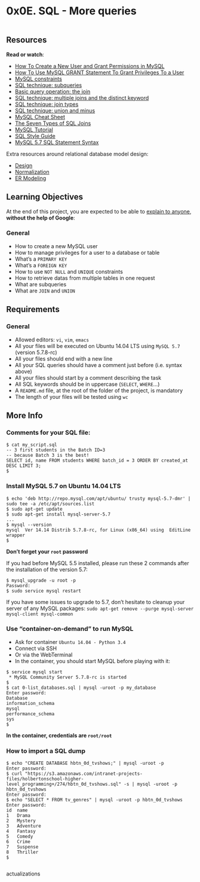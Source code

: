 <h1 class="gap">0x0E. SQL - More queries </h1><div class="gap" id="project-description">
<p><img alt="" src="https://s3.amazonaws.com/intranet-projects-files/holbertonschool-higher-level_programming+/274/66988091.jpg" style=""/></p>
<h2>Resources</h2>
<p><strong>Read or watch</strong>:</p>
<ul>
<li><a href="/rltoken/u4h2MXcCQfadszlRMQy-gw" target="_blank" title="How To Create a New User and Grant Permissions in MySQL">How To Create a New User and Grant Permissions in MySQL</a> </li>
<li><a href="/rltoken/ztrEKQexfEDtZ-8EUsG70Q" target="_blank" title="How To Use MySQL GRANT Statement To Grant Privileges To a User">How To Use MySQL GRANT Statement To Grant Privileges To a User</a> </li>
<li><a href="/rltoken/LBrFqCMm9N9woTX7sS7e0g" target="_blank" title="MySQL constraints">MySQL constraints</a> </li>
<li><a href="/rltoken/YYpPtkqFeKSCsAU4Y_y3Og" target="_blank" title="SQL technique: subqueries">SQL technique: subqueries</a> </li>
<li><a href="/rltoken/npLCp3WasK0SUSUQqCF25A" target="_blank" title="Basic query operation: the join">Basic query operation: the join</a> </li>
<li><a href="/rltoken/GmRLMhkY-pPvjcpzyDvmRg" target="_blank" title="SQL technique: multiple joins and the distinct keyword">SQL technique: multiple joins and the distinct keyword</a> </li>
<li><a href="/rltoken/ryjyRRN7696rJV0maP03Xw" target="_blank" title="SQL technique: join types">SQL technique: join types</a> </li>
<li><a href="/rltoken/L7Fi5w8GZG5MSdQZ19e88g" target="_blank" title="SQL technique: union and minus">SQL technique: union and minus</a> </li>
<li><a href="/rltoken/V9vpLbtkFwV4EZYoiz2NBA" target="_blank" title="MySQL Cheat Sheet">MySQL Cheat Sheet</a> </li>
<li><a href="/rltoken/ySKSdhFeMDddea07XrDzeQ" target="_blank" title="The Seven Types of SQL Joins">The Seven Types of SQL Joins</a> </li>
<li><a href="/rltoken/-uqP0a89xUl3SsmV_ZtxRA" target="_blank" title="MySQL Tutorial">MySQL Tutorial</a> </li>
<li><a href="/rltoken/jn4SHgwVtOJF0LQYPEIs-g" target="_blank" title="SQL Style Guide">SQL Style Guide</a> </li>
<li><a href="/rltoken/YjNAE7DcadDbT_a7iI0sYw" target="_blank" title="MySQL 5.7 SQL Statement Syntax">MySQL 5.7 SQL Statement Syntax</a> </li>
</ul>
<p>Extra resources around relational database model design:</p>
<ul>
<li><a href="/rltoken/9ppVdXqFMn-v1eKuxsOvaQ" target="_blank" title="Design">Design</a></li>
<li><a href="/rltoken/zo6dqYxsXby3S3uON5JfOg" target="_blank" title="Normalization">Normalization</a></li>
<li><a href="/rltoken/ZaMMezT-GdpgHB9pmM78iw" target="_blank" title="ER Modeling">ER Modeling</a></li>
</ul>
<h2>Learning Objectives</h2>
<p>At the end of this project, you are expected to be able to <a href="/rltoken/9KELNp4d5uHUWuwFNfpWuA" target="_blank" title="explain to anyone">explain to anyone</a>, <strong>without the help of Google</strong>:</p>
<h3>General</h3>
<ul>
<li>How to create a new MySQL user</li>
<li>How to manage privileges for a user to a database or table</li>
<li>What’s a <code>PRIMARY KEY</code></li>
<li>What’s a <code>FOREIGN KEY</code></li>
<li>How to use <code>NOT NULL</code> and <code>UNIQUE</code> constraints</li>
<li>How to retrieve datas from multiple tables in one request</li>
<li>What are subqueries</li>
<li>What are <code>JOIN</code> and <code>UNION</code></li>
</ul>
<h2>Requirements</h2>
<h3>General</h3>
<ul>
<li>Allowed editors: <code>vi</code>, <code>vim</code>, <code>emacs</code></li>
<li>All your files will be executed on Ubuntu 14.04 LTS using <code>MySQL 5.7</code> (version 5.7.8-rc)</li>
<li>All your files should end with a new line</li>
<li>All your SQL queries should have a comment just before (i.e. syntax above)</li>
<li>All your files should start by a comment describing the task</li>
<li>All SQL keywords should be in uppercase (<code>SELECT</code>, <code>WHERE</code>…)</li>
<li>A <code>README.md</code> file, at the root of the folder of the project, is mandatory</li>
<li>The length of your files will be tested using <code>wc</code></li>
</ul>
<h2>More Info</h2>
<h3>Comments for your SQL file:</h3>
<pre><code>$ cat my_script.sql
-- 3 first students in the Batch ID=3
-- because Batch 3 is the best!
SELECT id, name FROM students WHERE batch_id = 3 ORDER BY created_at DESC LIMIT 3;
$
</code></pre>
<h3>Install MySQL 5.7 on Ubuntu 14.04 LTS</h3>
<pre><code>$ echo 'deb http://repo.mysql.com/apt/ubuntu/ trusty mysql-5.7-dmr' | sudo tee -a /etc/apt/sources.list
$ sudo apt-get update
$ sudo apt-get install mysql-server-5.7
...
$ mysql --version
mysql  Ver 14.14 Distrib 5.7.8-rc, for Linux (x86_64) using  EditLine wrapper
$
</code></pre>
<p><strong>Don’t forget your <code>root</code> password</strong></p>
<p>If you had before MySQL 5.5 installed, please run these 2 commands after the installation of the version 5.7: </p>
<pre><code>$ mysql_upgrade -u root -p
Password: 
$ sudo service mysql restart
</code></pre>
<p>If you have some issues to upgrade to 5.7, don’t hesitate to cleanup your server of any MySQL packages: <code>sudo apt-get remove --purge mysql-server mysql-client mysql-common</code></p>
<h3>Use “container-on-demand” to run MySQL</h3>
<ul>
<li>Ask for container <code>Ubuntu 14.04 - Python 3.4</code></li>
<li>Connect via SSH</li>
<li>Or via the WebTerminal</li>
<li>In the container, you should start MySQL before playing with it:</li>
</ul>
<pre><code>$ service mysql start
 * MySQL Community Server 5.7.8-rc is started
$
$ cat 0-list_databases.sql | mysql -uroot -p my_database
Enter password: 
Database
information_schema
mysql
performance_schema
sys
$
</code></pre>
<p><strong>In the container, credentials are <code>root/root</code></strong></p>
<h3>How to import a SQL dump</h3>
<pre><code>$ echo "CREATE DATABASE hbtn_0d_tvshows;" | mysql -uroot -p
Enter password: 
$ curl "https://s3.amazonaws.com/intranet-projects-files/holbertonschool-higher-level_programming+/274/hbtn_0d_tvshows.sql" -s | mysql -uroot -p hbtn_0d_tvshows
Enter password: 
$ echo "SELECT * FROM tv_genres" | mysql -uroot -p hbtn_0d_tvshows
Enter password: 
id  name
1   Drama
2   Mystery
3   Adventure
4   Fantasy
5   Comedy
6   Crime
7   Suspense
8   Thriller
$
</code></pre>
<p><img alt="" src="https://holbertonintranet.s3.amazonaws.com/uploads/medias/2020/3/bc2575fee3303b731031.png?X-Amz-Algorithm=AWS4-HMAC-SHA256&amp;X-Amz-Credential=AKIARDDGGGOUWMNL5ANN%2F20210904%2Fus-east-1%2Fs3%2Faws4_request&amp;X-Amz-Date=20210904T213627Z&amp;X-Amz-Expires=86400&amp;X-Amz-SignedHeaders=host&amp;X-Amz-Signature=b31d0cc7ff6a582e92bb1827c4dd817eec1c37c9ef88b213bc2888ae39a99ff2" style=""/></p>
</div>actualizations